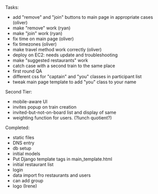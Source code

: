 Tasks:
 - add "remove" and "join" buttons to main page in appropriate cases (oliver)
 - make "remove" work (ryan)
 - make "join" work (ryan)
 - fix time on main page  (oliver)
 - fix timezones (oliver)
 - make travel method work correctly (oliver)
 - deploy on EC2: needs update and troubleshooting
 - make "suggested restaurants" work
 - catch case with a second train to the same place
 - first round QA
 - different css for "captain" and "you" classes in participant list
 - tweak main page template to add "you" class to your name

Second Tier:
 - mobile-aware UI
 - invites popup on train creation
 - invited-but-not-on-board list and display of same
 - weighting function for users. (?lunch quotient?)
 
Completed:
 - static files
 - DNS entry
 - db setup
 - initial models
 - Put Django template tags in main_template.html
 - initial restaurant list
 - login
 - data import fro restaurants and users
 - can add group
 - logo (Irene)
